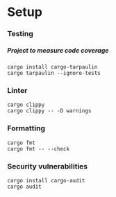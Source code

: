 # Setup
### Testing
##### Project to measure code coverage 
```
cargo install cargo-tarpaulin
cargo tarpaulin --ignore-tests
```

### Linter
```
cargo clippy
cargo clippy -- -D warnings
```

### Formatting
```
cargo fmt
cargo fmt -- --check
```

### Security vulnerabilities
```
cargo install cargo-audit
cargo audit
```